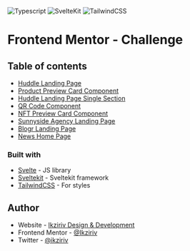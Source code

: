 ![Typescript](https://img.shields.io/badge/typescript-%23007ACC.svg?style=for-the-badge&logo=typescript&logoColor=white)
![SvelteKit](https://img.shields.io/badge/svelte-%23f1413d.svg?style=for-the-badge&logo=svelte&logoColor=white)
![TailwindCSS](https://img.shields.io/badge/tailwindcss-%2338B2AC.svg?style=for-the-badge&logo=tailwind-css&logoColor=white)

# Frontend Mentor - Challenge
## Table of contents

- [Huddle Landing Page](https://huddle-landing-page-production.up.railway.app)
- [Product Preview Card Component](https://product-preview-card-production-9601.up.railway.app)
- [Huddle Landing Page Single Section](https://huddle-single-section-production.up.railway.app)
- [QR Code Component](https://qr-code-component-production.up.railway.app)
- [NFT Preview Card Component](https://nft-preview-card-component-production.up.railway.app)
- [Sunnyside Agency Landing Page](https://sunnyside-agency-production.up.railway.app)
- [Blogr Landing Page](https://blogr-landing-page-production.up.railway.app)
- [News Home Page](https://news-home-page-production.up.railway.app)

### Built with

- [Svelte](https://svelte.dev/) - JS library
- [Sveltekit](https://kit.svelte.dev/) - Sveltekit framework
- [TailwindCSS](https://tailwindcss.com/) - For styles

## Author

- Website - [Ikziriv Design & Development](https://www.ikziriv.com)
- Frontend Mentor - [@Ikziriv](https://www.frontendmentor.io/profile/Ikziriv)
- Twitter - [@ikziriv](https://www.twitter.com/ikziriv)
